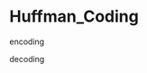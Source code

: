 # Huffman_Coding
encoding <encoding application name> <encoding file> <output filename>
  
decoding <decoding application name> <decoding file> <output filename>
